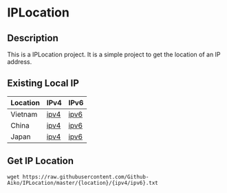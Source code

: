 # IPLocation

## Description

This is a IPLocation project. It is a simple project to get the location of an IP address.

## Existing Local IP 
|Location|IPv4|IPv6|
|--------|----|----|
|Vietnam| [ipv4](https://raw.githubusercontent.com/Github-Aiko/IPLocation/master/vn/ipv4.txt) | [ipv6](https://raw.githubusercontent.com/Github-Aiko/IPLocation/master/vn/ipv6.txt)|
|China| [ipv4](https://raw.githubusercontent.com/Github-Aiko/IPLocation/master/cn/ipv4.txt) | [ipv6](https://raw.githubusercontent.com/Github-Aiko/IPLocation/master/cn/ipv6.txt)|
|Japan| [ipv4](https://raw.githubusercontent.com/Github-Aiko/IPLocation/master/jp/ipv4.txt) | [ipv6](https://raw.githubusercontent.com/Github-Aiko/IPLocation/master/jp/ipv6.txt)|

## Get IP Location
```
wget https://raw.githubusercontent.com/Github-Aiko/IPLocation/master/{location}/{ipv4/ipv6}.txt
```